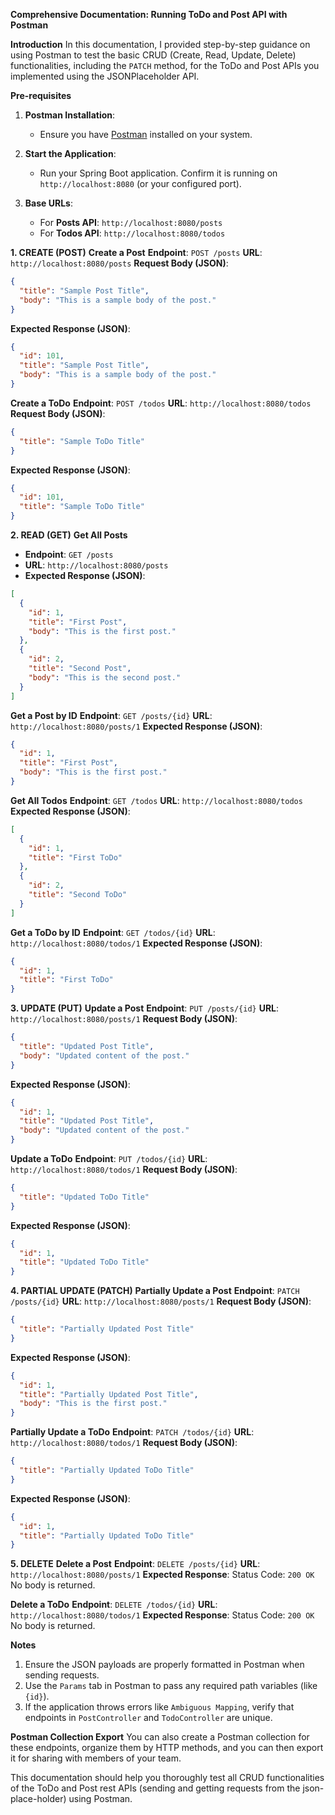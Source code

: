 **Comprehensive Documentation: Running ToDo and Post API with Postman**

 **Introduction**
In this documentation, I provided step-by-step guidance on using Postman to test the basic CRUD (Create, Read, Update, Delete) functionalities, including the `PATCH` method, for the ToDo and Post APIs you implemented using the JSONPlaceholder API.

 **Pre-requisites**
1. **Postman Installation**:
   - Ensure you have [Postman](https://www.postman.com/downloads/) installed on your system.

2. **Start the Application**:
   - Run your Spring Boot application. Confirm it is running on `http://localhost:8080` (or your configured port).

3. **Base URLs**:
   - For **Posts API**: `http://localhost:8080/posts`
   - For **Todos API**: `http://localhost:8080/todos`

 **1. CREATE (POST)**
 **Create a Post**
 **Endpoint**: `POST /posts`
 **URL**: `http://localhost:8080/posts`
**Request Body (JSON)**:
```json
{
  "title": "Sample Post Title",
  "body": "This is a sample body of the post."
}
```
 **Expected Response (JSON)**:
```json
{
  "id": 101,
  "title": "Sample Post Title",
  "body": "This is a sample body of the post."
}
```

 **Create a ToDo**
 **Endpoint**: `POST /todos`
 **URL**: `http://localhost:8080/todos`
 **Request Body (JSON)**:
```json
{
  "title": "Sample ToDo Title"
}
```
 **Expected Response (JSON)**:
```json
{
  "id": 101,
  "title": "Sample ToDo Title"
}
```

**2. READ (GET)**
**Get All Posts**
- **Endpoint**: `GET /posts`
- **URL**: `http://localhost:8080/posts`
- **Expected Response (JSON)**:
```json
[
  {
    "id": 1,
    "title": "First Post",
    "body": "This is the first post."
  },
  {
    "id": 2,
    "title": "Second Post",
    "body": "This is the second post."
  }
]
```
 **Get a Post by ID**
 **Endpoint**: `GET /posts/{id}`
**URL**: `http://localhost:8080/posts/1`
**Expected Response (JSON)**:
```json
{
  "id": 1,
  "title": "First Post",
  "body": "This is the first post."
}
```

 **Get All Todos**
 **Endpoint**: `GET /todos`
 **URL**: `http://localhost:8080/todos`
**Expected Response (JSON)**:
```json
[
  {
    "id": 1,
    "title": "First ToDo"
  },
  {
    "id": 2,
    "title": "Second ToDo"
  }
]
```

**Get a ToDo by ID**
 **Endpoint**: `GET /todos/{id}`
 **URL**: `http://localhost:8080/todos/1`
 **Expected Response (JSON)**:
```json
{
  "id": 1,
  "title": "First ToDo"
}
```

 **3. UPDATE (PUT)**
 **Update a Post**
 **Endpoint**: `PUT /posts/{id}`
 **URL**: `http://localhost:8080/posts/1`
 **Request Body (JSON)**:
```json
{
  "title": "Updated Post Title",
  "body": "Updated content of the post."
}
```
 **Expected Response (JSON)**:
```json
{
  "id": 1,
  "title": "Updated Post Title",
  "body": "Updated content of the post."
}
```

 **Update a ToDo**
 **Endpoint**: `PUT /todos/{id}`
 **URL**: `http://localhost:8080/todos/1`
 **Request Body (JSON)**:
```json
{
  "title": "Updated ToDo Title"
}
```
 **Expected Response (JSON)**:
```json
{
  "id": 1,
  "title": "Updated ToDo Title"
}
```

 **4. PARTIAL UPDATE (PATCH)**
 **Partially Update a Post**
 **Endpoint**: `PATCH /posts/{id}`
 **URL**: `http://localhost:8080/posts/1`
 **Request Body (JSON)**:
```json
{
  "title": "Partially Updated Post Title"
}
```
 **Expected Response (JSON)**:
```json
{
  "id": 1,
  "title": "Partially Updated Post Title",
  "body": "This is the first post."
}
```

**Partially Update a ToDo**
 **Endpoint**: `PATCH /todos/{id}`
 **URL**: `http://localhost:8080/todos/1`
 **Request Body (JSON)**:
```json
{
  "title": "Partially Updated ToDo Title"
}
```
 **Expected Response (JSON)**:
```json
{
  "id": 1,
  "title": "Partially Updated ToDo Title"
}
```
 **5. DELETE**
 **Delete a Post**
 **Endpoint**: `DELETE /posts/{id}`
 **URL**: `http://localhost:8080/posts/1`
**Expected Response**:
 Status Code: `200 OK`
 No body is returned.

 **Delete a ToDo**
 **Endpoint**: `DELETE /todos/{id}`
 **URL**: `http://localhost:8080/todos/1`
 **Expected Response**:
 Status Code: `200 OK`
 No body is returned.

**Notes**
1. Ensure the JSON payloads are properly formatted in Postman when sending requests.
2. Use the `Params` tab in Postman to pass any required path variables (like `{id}`).
3. If the application throws errors like `Ambiguous Mapping`, verify that endpoints in `PostController` and `TodoController` are unique.


 **Postman Collection Export**
You can also create a Postman collection for these endpoints, organize them by HTTP methods, and you can then export it for sharing with members of your team.


This documentation should help you thoroughly test all CRUD functionalities of the ToDo and Post rest APIs (sending and getting requests from the json-place-holder) using Postman.

